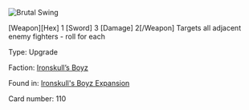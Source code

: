 
![Brutal Swing](https://warhammerunderworlds.com/wp-content/uploads/sites/6/2017/12/110_ENG-Brutal-Swing.png)

[Weapon][Hex] 1 [Sword] 3 [Damage] 2[/Weapon] Targets all adjacent enemy fighters - roll for each

Type: Upgrade

Faction: [Ironskull’s Boyz](/factions/ironskulls-boyz.md)

Found in: [Ironskull's Boyz Expansion](/locations/ironskulls-boyz-expansion.md)

Card number: 110
